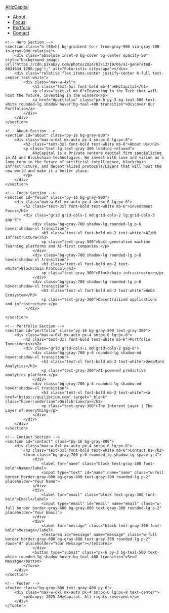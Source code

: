 <html lang="en">
<head>
    <meta charset="UTF-8">
    <meta name="viewport" content="width=device-width, initial-scale=1.0">
    <meta name="description" content="AHzCapital is a leading venture capital firm investing in transformative technologies like AI, blockchain, and decentralized systems.">
    <title>AHzCapital | Transformative Venture Capital</title>
    <script src="https://cdn.tailwindcss.com"></script>
</head>
<body class="font-sans text-gray-300 bg-gray-900">
    <!-- Navigation -->
    <nav class="bg-gray-800 text-white sticky top-0 z-50 shadow-lg">
        <div class="max-w-7xl mx-auto px-4 sm:px-6 lg:px-8">
            <div class="flex justify-between items-center py-4">
                <a href="#" class="text-2xl font-bold">AHzCapital</a>
                <ul class="flex space-x-6 text-lg">
                    <li><a href="#about" class="hover:text-teal-400 transition">About</a></li>
                    <li><a href="#focus" class="hover:text-teal-400 transition">Focus</a></li>
                    <li><a href="#portfolio" class="hover:text-teal-400 transition">Portfolio</a></li>
                    <li><a href="#contact" class="hover:text-teal-400 transition">Contact</a></li>
                </ul>
            </div>
        </div>
    </nav>

    <!-- Hero Section -->
    <section class="h-[80vh] bg-gradient-to-r from-gray-900 via-gray-700 to-gray-900 relative">
        <div class="absolute inset-0 bg-cover bg-center opacity-50" style="background-image: url('https://cdn.pixabay.com/photo/2024/03/13/19/06/ai-generated-8631634_1280.jpg');" alt="Futuristic cityscape"></div>
        <div class="relative flex items-center justify-center h-full text-center text-white">
            <div class="max-w-4xl">
                <h1 class="text-5xl font-bold mb-4">AHzCapital</h1>
                <p class="text-xl mb-6">Investing in the Tech that will host the future, investing in the winners</p>
                <a href="#portfolio" class="px-6 py-3 bg-teal-500 text-white rounded-lg shadow hover:bg-teal-400 transition">Discover Our Portfolio</a>
            </div>
        </div>
    </section>

    <!-- About Section -->
    <section id="about" class="py-16 bg-gray-800">
        <div class="max-w-6xl mx-auto px-4 sm:px-6 lg:px-8">
            <h2 class="text-3xl font-bold text-white mb-6">About Us</h2>
            <p class="text-lg text-gray-300 leading-relaxed">
                AHzCapital is a Private venture capital firm specializing in AI and Blockchain technologies. We invest with love and vision as a long term in the future of artificial intelligence, blockchain infrastructure, and decentralized protocols/Layers that will host the new world and make it a better place. 
            </p>
        </div>
    </section>

    <!-- Focus Section -->
    <section id="focus" class="py-16 bg-gray-800">
        <div class="max-w-6xl mx-auto px-4 sm:px-6 lg:px-8">
            <h2 class="text-3xl font-bold text-white mb-6">Investment Focus</h2>
            <div class="grid grid-cols-1 md:grid-cols-2 lg:grid-cols-3 gap-8">
                <div class="bg-gray-700 shadow-lg rounded-lg p-6 hover:shadow-xl transition">
                    <h3 class="text-xl font-bold mb-2 text-white">AI/ML Infrastructure</h3>
                    <p class="text-gray-300">Next-generation machine learning platforms and AI-first companies.</p>
                </div>
                <div class="bg-gray-700 shadow-lg rounded-lg p-6 hover:shadow-xl transition">
                    <h3 class="text-xl font-bold mb-2 text-white">Blockchain Protocol</h3>
                    <p class="text-gray-300">Blockchain infrastructure</p>
                </div>
                <div class="bg-gray-700 shadow-lg rounded-lg p-6 hover:shadow-xl transition">
                    <h3 class="text-xl font-bold mb-2 text-white">Web3 Ecosystem</h3>
                    <p class="text-gray-300">Decentralized applications and infrastructure.</p>
             </div>
        
    </section>

    <!-- Portfolio Section -->
    <section id="portfolio" class="py-16 bg-gray-800 text-gray-300">
        <div class="max-w-6xl mx-auto px-4 sm:px-6 lg:px-8">
            <h2 class="text-3xl font-bold text-white mb-6">Portfolio Investments</h2>
            <div class="grid grid-cols-1 md:grid-cols-2 gap-8">
                <div class="bg-gray-700 p-6 rounded-lg shadow-md hover:shadow-xl transition">
                    <h3 class="text-xl font-bold mb-2 text-white">DeepMind Analytics</h3>
                    <p class="text-gray-300">AI-powered predictive analytics platform.</p>
                </div>
                <div class="bg-gray-700 p-6 rounded-lg shadow-md hover:shadow-xl transition">
                    <h3 class="text-xl font-bold mb-2 text-white"><a href="https://quilibrium.com" target="_blank" class="hover:underline">Quilibrium</a></h3>
                    <p class="text-gray-300">The Interent Layer | The Layer of everything</p>
                </div>
            </div>
        </div>
    </section>

    <!-- Contact Section -->
    <section id="contact" class="py-16 bg-gray-800">
        <div class="max-w-6xl mx-auto px-4 sm:px-6 lg:px-8">
            <h2 class="text-3xl font-bold text-white mb-6">Contact Us</h2>
            <form class="bg-gray-700 p-6 rounded-lg shadow-lg space-y-4">
                <div>
                    <label for="name" class="block text-gray-300 font-bold">Name</label>
                    <input type="text" id="name" name="name" class="w-full border border-gray-600 bg-gray-800 text-gray-300 rounded-lg p-2" placeholder="Your Name">
                </div>
                <div>
                    <label for="email" class="block text-gray-300 font-bold">Email</label>
                    <input type="email" id="email" name="email" class="w-full border border-gray-600 bg-gray-800 text-gray-300 rounded-lg p-2" placeholder="Your Email">
                </div>
                <div>
                    <label for="message" class="block text-gray-300 font-bold">Message</label>
                    <textarea id="message" name="message" class="w-full border border-gray-600 bg-gray-800 text-gray-300 rounded-lg p-2" rows="4" placeholder="Your Message"></textarea>
                </div>
                <button type="submit" class="px-6 py-3 bg-teal-500 text-white rounded-lg shadow hover:bg-teal-400 transition">Send Message</button>
            </form>
        </div>
    </section>

    <!-- Footer -->
    <footer class="bg-gray-800 text-gray-400 py-6">
        <div class="max-w-6xl mx-auto px-4 sm:px-6 lg:px-8 text-center">
            <p>&copy; 2025 AHzCapital. All rights reserved.</p>
        </div>
    </footer>
</body>
</html>
